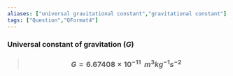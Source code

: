 ```yaml
---
aliases: ["universal gravitational constant","gravitational constant"]
tags: ["Question","QFormat4"]
---
```

### Universal constant of gravitation ($G$)
> ### $$ G = 6.67408\times10^{-11}\:\: m^{3} kg^{-1}s^{-2}$$